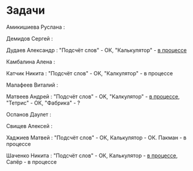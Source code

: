# Задачи

Амикишиева Руслана :

Демидов Сергей :

Дудаев Александр : "Подсчёт слов" - ОК, "Калькулятор" - [в процессе](java_task2_results/dudaev_task2)

Камбалина Алена :

Катчик Никита : "Подсчёт слов" - ОК, "Калкулятор" - в процессе

Малафеев Виталий :

Матвеев Андрей : "Подсчёт слов" - OK, "Калкулятор" - [в процессе](java_task2_results/matveev_task2), "Тетрис" - ОК, "Фабрика" - ?

Оспанов Даулет :

Свищев Алексей :

Хаджиев Матвей : "Подсчёт слов" - ОК, Калькулятор - ОК. Пакман - в процессе

Шаченко Никита : "Подсчёт слов" - ОК, Калькулятор - [в процессе](java_task2_results/shachenko_task2), Сапёр - в процессе

